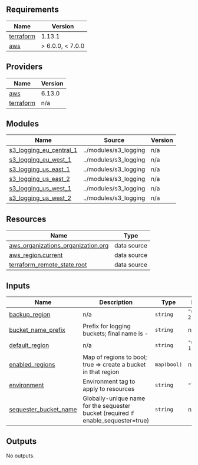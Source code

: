 ## Requirements

| Name | Version |
|------|---------|
| <a name="requirement_terraform"></a> [terraform](#requirement\_terraform) | 1.13.1 |
| <a name="requirement_aws"></a> [aws](#requirement\_aws) | > 6.0.0, < 7.0.0 |

## Providers

| Name | Version |
|------|---------|
| <a name="provider_aws"></a> [aws](#provider\_aws) | 6.13.0 |
| <a name="provider_terraform"></a> [terraform](#provider\_terraform) | n/a |

## Modules

| Name | Source | Version |
|------|--------|---------|
| <a name="module_s3_logging_eu_central_1"></a> [s3\_logging\_eu\_central\_1](#module\_s3\_logging\_eu\_central\_1) | ../modules/s3_logging | n/a |
| <a name="module_s3_logging_eu_west_1"></a> [s3\_logging\_eu\_west\_1](#module\_s3\_logging\_eu\_west\_1) | ../modules/s3_logging | n/a |
| <a name="module_s3_logging_us_east_1"></a> [s3\_logging\_us\_east\_1](#module\_s3\_logging\_us\_east\_1) | ../modules/s3_logging | n/a |
| <a name="module_s3_logging_us_east_2"></a> [s3\_logging\_us\_east\_2](#module\_s3\_logging\_us\_east\_2) | ../modules/s3_logging | n/a |
| <a name="module_s3_logging_us_west_1"></a> [s3\_logging\_us\_west\_1](#module\_s3\_logging\_us\_west\_1) | ../modules/s3_logging | n/a |
| <a name="module_s3_logging_us_west_2"></a> [s3\_logging\_us\_west\_2](#module\_s3\_logging\_us\_west\_2) | ../modules/s3_logging | n/a |

## Resources

| Name | Type |
|------|------|
| [aws_organizations_organization.org](https://registry.terraform.io/providers/hashicorp/aws/latest/docs/data-sources/organizations_organization) | data source |
| [aws_region.current](https://registry.terraform.io/providers/hashicorp/aws/latest/docs/data-sources/region) | data source |
| [terraform_remote_state.root](https://registry.terraform.io/providers/hashicorp/terraform/latest/docs/data-sources/remote_state) | data source |

## Inputs

| Name | Description | Type | Default | Required |
|------|-------------|------|---------|:--------:|
| <a name="input_backup_region"></a> [backup\_region](#input\_backup\_region) | n/a | `string` | `"us-west-2"` | no |
| <a name="input_bucket_name_prefix"></a> [bucket\_name\_prefix](#input\_bucket\_name\_prefix) | Prefix for logging buckets; final name is <prefix>-<region> | `string` | n/a | yes |
| <a name="input_default_region"></a> [default\_region](#input\_default\_region) | n/a | `string` | `"us-east-1"` | no |
| <a name="input_enabled_regions"></a> [enabled\_regions](#input\_enabled\_regions) | Map of regions to bool; true => create a bucket in that region | `map(bool)` | n/a | yes |
| <a name="input_environment"></a> [environment](#input\_environment) | Environment tag to apply to resources | `string` | `"logging"` | no |
| <a name="input_sequester_bucket_name"></a> [sequester\_bucket\_name](#input\_sequester\_bucket\_name) | Globally-unique name for the sequester bucket (required if enable\_sequester=true) | `string` | n/a | yes |

## Outputs

No outputs.
